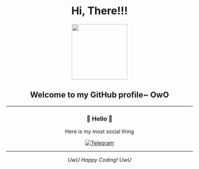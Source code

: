 <h1 align="center">Hi, There!!!</h1>

<p align="center">
  <img src="https://gifsec.com/wp-content/uploads/2022/10/cute-anime-girl-9.gif" width="150">
</p>

<h2 align="center">Welcome to my GitHub profile~ OwO</h2>

---

### <p align="center">💖 Hello 💖</p>


<p align="center">
  Here is my most social thing
</p>

<p align="center">
  <a href="https://t.me/poremon" target="_blank">
    <img src="https://mona.solutions/telegram-la-gi-va-vi-sao-telegram-vuot-mat-whatsapp" alt="Telegram">
  </a>
</p>

---

<p align="center"> 
  <em>UwU Happy Coding! UwU</em>
</p>
